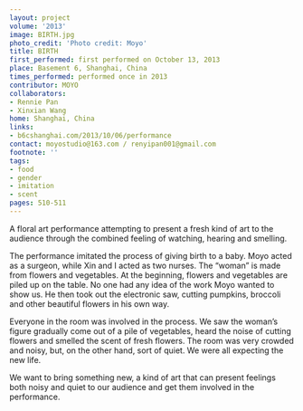 ```yaml
---
layout: project
volume: '2013'
image: BIRTH.jpg
photo_credit: 'Photo credit: Moyo'
title: BIRTH
first_performed: first performed on October 13, 2013
place: Basement 6, Shanghai, China
times_performed: performed once in 2013
contributor: MOYO
collaborators:
- Rennie Pan
- Xinxian Wang
home: Shanghai, China
links:
- b6cshanghai.com/2013/10/06/performance
contact: moyostudio@163.com / renyipan001@gmail.com
footnote: ''
tags:
- food
- gender
- imitation
- scent
pages: 510-511
---
```


A floral art performance attempting to present a fresh kind of art to the audience through the combined feeling of watching, hearing and smelling.

The performance imitated the process of giving birth to a baby. Moyo acted as a surgeon, while Xin and I acted as two nurses. The “woman” is made from flowers and vegetables. At the beginning, flowers and vegetables are piled up on the table. No one had any idea of the work Moyo wanted to show us. He then took out the electronic saw, cutting pumpkins, broccoli and other beautiful flowers in his own way.

Everyone in the room was involved in the process. We saw the woman’s figure gradually come out of a pile of vegetables, heard the noise of cutting flowers and smelled the scent of fresh flowers. The room was very crowded and noisy, but, on the other hand, sort of quiet. We were all expecting the new life.

We want to bring something new, a kind of art that can present feelings both noisy and quiet to our audience and get them involved in the performance.
